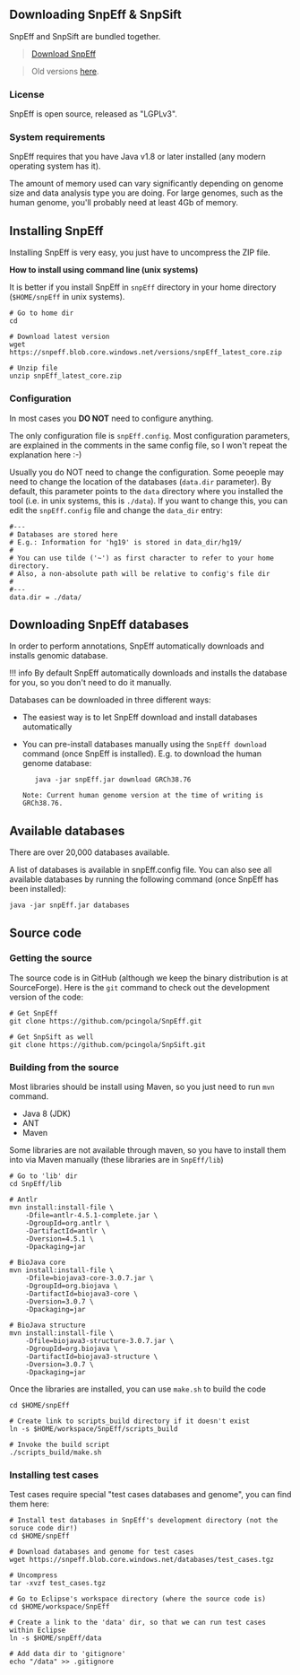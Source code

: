 ## Downloading SnpEff &amp; SnpSift

SnpEff and SnpSift are bundled together.

> [Download SnpEff](https://snpeff.blob.core.windows.net/versions/snpEff_latest_core.zip)

> Old versions [here](https://sourceforge.net/projects/snpeff/files/).


### License

SnpEff is open source, released as "LGPLv3".

### System requirements

SnpEff requires that you have Java v1.8 or later installed (any modern operating system has it).

The amount of memory used can vary significantly depending on genome size and data analysis type you are doing.
For large genomes, such as the human genome, you'll probably need at least 4Gb of memory.


## Installing SnpEff

Installing SnpEff is very easy, you just have to uncompress the ZIP file.

**How to install using command line (unix systems)**

It is better if you install SnpEff in `snpEff` directory in your home directory (`$HOME/snpEff` in unix systems).
```
# Go to home dir
cd

# Download latest version
wget https://snpeff.blob.core.windows.net/versions/snpEff_latest_core.zip

# Unzip file
unzip snpEff_latest_core.zip
```

### Configuration
In most cases you **DO NOT** need to configure anything.

The only configuration file is `snpEff.config`.
Most configuration parameters, are explained in the comments in the same config file, so I won't repeat the explanation here :-)

Usually you do NOT need to change the configuration.
Some peoeple may need to change the location of the databases (`data.dir` parameter).
By default, this parameter points to the `data` directory where you installed the tool (i.e. in unix systems, this is `./data`).
If you want to change this, you can edit the `snpEff.config` file and change the `data_dir` entry:
```
#---
# Databases are stored here
# E.g.: Information for 'hg19' is stored in data_dir/hg19/
#
# You can use tilde ('~') as first character to refer to your home directory.
# Also, a non-absolute path will be relative to config's file dir
#
#---
data.dir = ./data/
```

## Downloading SnpEff databases

In order to perform annotations, SnpEff automatically downloads and installs genomic database.

!!! info
    By default SnpEff automatically downloads and installs the database for you, so you don't need to do it manually.

Databases can be downloaded in three different ways:

* The easiest way is to let SnpEff download and install databases automatically
* You can pre-install databases manually using the `SnpEff download` command (once SnpEff is installed).
      E.g. to download the human genome database:

         java -jar snpEff.jar download GRCh38.76

      Note: Current human genome version at the time of writing is GRCh38.76.

## Available databases
There are over 20,000 databases available.

A list of databases is available in snpEff.config file.
You can also see all available databases by running the following command (once SnpEff has been installed):

    java -jar snpEff.jar databases

## Source code

### Getting the source
The source code is in GitHub (although we keep the binary distribution is at SourceForge).
Here is the `git` command to check out the development version of the code:

```
# Get SnpEff
git clone https://github.com/pcingola/SnpEff.git

# Get SnpSift as well
git clone https://github.com/pcingola/SnpSift.git
```
###  Building from the source
Most libraries should be install using Maven, so you just need to run `mvn` command.

* Java 8 (JDK)
* ANT
* Maven

Some libraries are not available through maven, so you have to install them into via Maven manually (these libraries are in `SnpEff/lib`)
```
# Go to 'lib' dir
cd SnpEff/lib

# Antlr
mvn install:install-file \
    -Dfile=antlr-4.5.1-complete.jar \
    -DgroupId=org.antlr \
    -DartifactId=antlr \
    -Dversion=4.5.1 \
    -Dpackaging=jar

# BioJava core
mvn install:install-file \
    -Dfile=biojava3-core-3.0.7.jar \
    -DgroupId=org.biojava \
    -DartifactId=biojava3-core \
    -Dversion=3.0.7 \
    -Dpackaging=jar

# BioJava structure
mvn install:install-file \
    -Dfile=biojava3-structure-3.0.7.jar \
    -DgroupId=org.biojava \
    -DartifactId=biojava3-structure \
    -Dversion=3.0.7 \
    -Dpackaging=jar
```
Once the libraries are installed, you can use `make.sh` to build the code
```
cd $HOME/snpEff

# Create link to scripts_build directory if it doesn't exist
ln -s $HOME/workspace/SnpEff/scripts_build

# Invoke the build script
./scripts_build/make.sh
```

### Installing test cases
Test cases require special "test cases databases and genome", you can find them here:

```
# Install test databases in SnpEff's development directory (not the soruce code dir!)
cd $HOME/snpEff

# Download databases and genome for test cases
wget https://snpeff.blob.core.windows.net/databases/test_cases.tgz

# Uncompress
tar -xvzf test_cases.tgz

# Go to Eclipse's workspace directory (where the source code is)
cd $HOME/workspace/SnpEff

# Create a link to the 'data' dir, so that we can run test cases within Eclipse
ln -s $HOME/snpEff/data

# Add data dir to 'gitignore'
echo "/data" >> .gitignore
```
